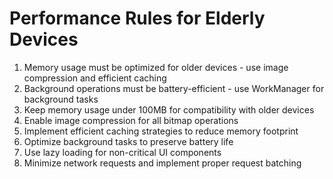# Performance Rules for Elderly Devices

1. Memory usage must be optimized for older devices - use image compression and efficient caching
2. Background operations must be battery-efficient - use WorkManager for background tasks
3. Keep memory usage under 100MB for compatibility with older devices
4. Enable image compression for all bitmap operations
5. Implement efficient caching strategies to reduce memory footprint
6. Optimize background tasks to preserve battery life
7. Use lazy loading for non-critical UI components
8. Minimize network requests and implement proper request batching
